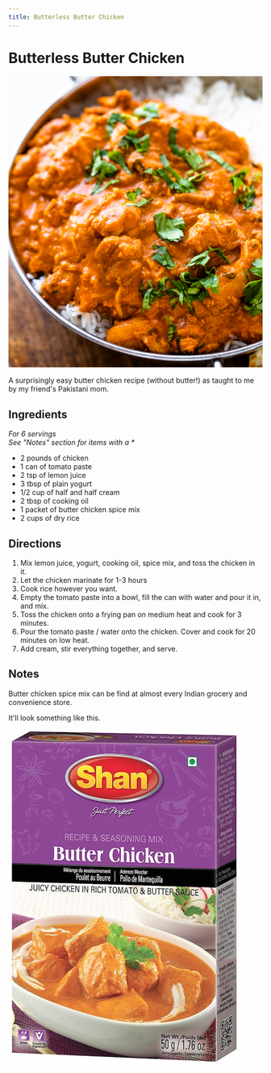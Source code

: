 ```yaml
---
title: Butterless Butter Chicken
---
```


# Butterless Butter Chicken
<div class="recipe-image">

![](../img/cooking/butterless-butter-chicken.jpg)
</div>

A surprisingly easy butter chicken recipe (without butter!) as taught to me by my friend's Pakistani mom.

## Ingredients
_For 6 servings_ \
_See "Notes" section for items with a \*_

- 2 pounds of chicken
- 1 can of tomato paste
- 2 tsp of lemon juice
- 3 tbsp of plain yogurt
- 1/2 cup of half and half cream
- 2 tbsp of cooking oil
- 1 packet of butter chicken spice mix
- 2 cups of dry rice

## Directions
1. Mix lemon juice, yogurt, cooking oil, spice mix, and toss the chicken in it.
2. Let the chicken marinate for 1-3 hours
3. Cook rice however you want.
4. Empty the tomato paste into a bowl, fill the can with water and pour it in, and mix.
5. Toss the chicken onto a frying pan on medium heat and cook for 3 minutes.
6. Pour the tomato paste / water onto the chicken. Cover and cook for 20 minutes on low heat.
7. Add cream, stir everything together, and serve.

## Notes
Butter chicken spice mix can be find at almost every Indian grocery and convenience store.

It'll look something like this.

<div class="recipe-image">

![](../img/cooking/butter-chicken-spice-mix.jpg)
</div>
